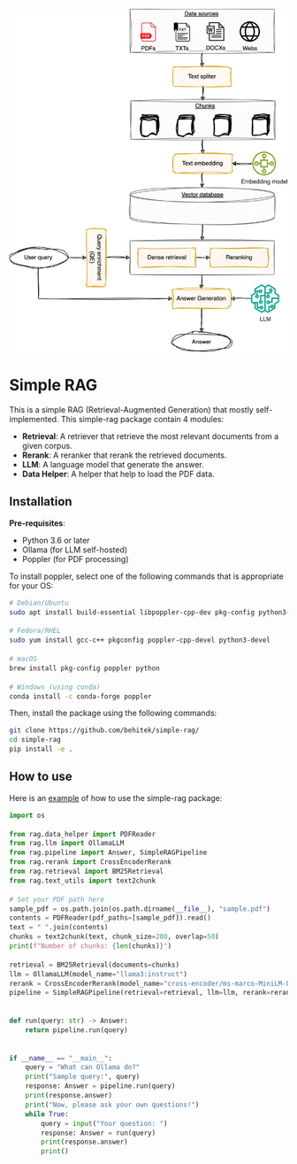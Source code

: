 ![](/assets/flow.png)
# Simple RAG
This is a simple RAG (Retrieval-Augmented Generation) that mostly self-implemented. This simple-rag package contain 4 modules:
- **Retrieval**: A retriever that retrieve the most relevant documents from a given corpus.
- **Rerank**: A reranker that rerank the retrieved documents.
- **LLM**: A language model that generate the answer.
- **Data Helper**: A helper that help to load the PDF data.

## Installation

**Pre-requisites**:
- Python 3.6 or later
- Ollama (for LLM self-hosted)
- Poppler (for PDF processing)

To install poppler, select one of the following commands that is appropriate for your OS:
```bash
# Debian/Ubuntu
sudo apt install build-essential libpoppler-cpp-dev pkg-config python3-dev

# Fedora/RHEL
sudo yum install gcc-c++ pkgconfig poppler-cpp-devel python3-devel

# macOS
brew install pkg-config poppler python

# Windows (using conda)
conda install -c conda-forge poppler
```

Then, install the package using the following commands:
```bash
git clone https://github.com/behitek/simple-rag/
cd simple-rag
pip install -e .
```

## How to use
Here is an [example](/examples/simple_rag_bm25_ollama.py) of how to use the simple-rag package:
```python
import os

from rag.data_helper import PDFReader
from rag.llm import OllamaLLM
from rag.pipeline import Answer, SimpleRAGPipeline
from rag.rerank import CrossEncoderRerank
from rag.retrieval import BM25Retrieval
from rag.text_utils import text2chunk

# Set your PDF path here
sample_pdf = os.path.join(os.path.dirname(__file__), "sample.pdf")
contents = PDFReader(pdf_paths=[sample_pdf]).read()
text = " ".join(contents)
chunks = text2chunk(text, chunk_size=200, overlap=50)
print(f"Number of chunks: {len(chunks)}")

retrieval = BM25Retrieval(documents=chunks)
llm = OllamaLLM(model_name="llama3:instruct")
rerank = CrossEncoderRerank(model_name="cross-encoder/ms-marco-MiniLM-L-6-v2")
pipeline = SimpleRAGPipeline(retrieval=retrieval, llm=llm, rerank=rerank)


def run(query: str) -> Answer:
    return pipeline.run(query)


if __name__ == "__main__":
    query = "What can Ollama do?"
    print("Sample query:", query)
    response: Answer = pipeline.run(query)
    print(response.answer)
    print("Now, please ask your own questions!")
    while True:
        query = input("Your question: ")
        response: Answer = run(query)
        print(response.answer)
        print()
```
